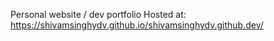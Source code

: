 Personal website / dev portfolio
Hosted at: https://shivamsinghydv.github.io/shivamsinghydv.github.dev/
